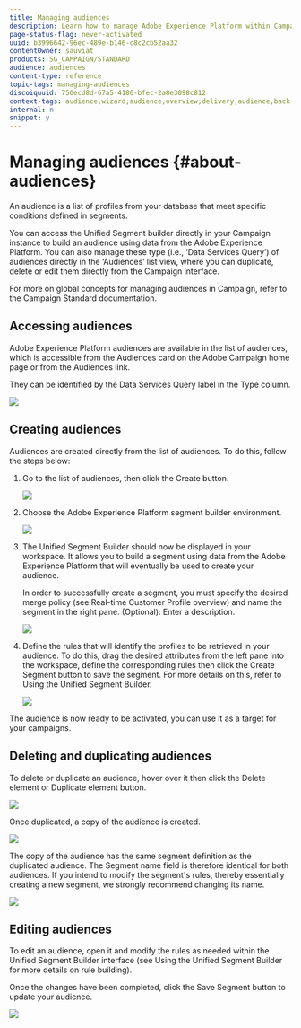 ```yaml
---
title: Managing audiences
description: Learn how to manage Adobe Experience Platform within Campaign Standard.
page-status-flag: never-activated
uuid: b3996642-96ec-489e-b146-c8c2cb52aa32
contentOwner: sauviat
products: SG_CAMPAIGN/STANDARD
audience: audiences
content-type: reference
topic-tags: managing-audiences
discoiquuid: 750ecd8d-67a5-4180-bfec-2a8e3098c812
context-tags: audience,wizard;audience,overview;delivery,audience,back
internal: n
snippet: y
---
```


# Managing audiences {#about-audiences}

An audience is a list of profiles from your database that meet specific conditions defined in segments.

You can access the Unified Segment builder directly in your Campaign instance to build an audience using data from the Adobe Experience Platform. You can also manage these type (i.e., ‘Data Services Query’) of audiences directly in the ‘Audiences’ list view, where you can duplicate, delete or edit them directly from the Campaign interface.

For more on global concepts for managing audiences in Campaign, refer to the Campaign Standard documentation.

## Accessing audiences

Adobe Experience Platform audiences are available in the list of audiences, which is accessible from the Audiences card on the Adobe Campaign home page or from the Audiences link.

They can be identified by the Data Services Query label in the Type column.

![](assets/aep_audiences_list.png)

## Creating audiences

Audiences are created directly from the list of audiences. To do this, follow the steps below:

1. Go to the list of audiences, then click the Create button.

    ![](assets/aep_audiences_creation_create_button.png)

1. Choose the Adobe Experience Platform segment builder environment.

    ![](assets/aep_audiences_creation_type_selection.png)

1. The Unified Segment Builder should now be displayed in your workspace. It allows you to build a segment using data from the Adobe Experience Platform that will eventually be used to create your audience.

    In order to successfully create a segment, you must specify the desired merge policy (see Real-time Customer Profile overview) and name the segment in the right pane. (Optional): Enter a description.

    ![](assets/aep_audienceS_creation_edit_name.png)

1. Define the rules that will identify the profiles to be retrieved in your audience. To do this, drag the desired attributes from the left pane into the workspace, define the corresponding rules then click the Create Segment button to save the segment. For more details on this, refer to Using the Unified Segment Builder.

    ![](assets/aep_audiences_creation_query.png)

The audience is now ready to be activated, you can use it as a target for your campaigns.

## Deleting and duplicating audiences

To delete or duplicate an audience, hover over it then click the Delete element or Duplicate element button.

![](assets/audiences_delete_duplicate.png)

Once duplicated, a copy of the audience is created.

![](assets/aep_audiences_duplicate.png)

The copy of the audience has the same segment definition as the duplicated audience. The Segment name field is therefore identical for both audiences. If you intend to modify the segment's rules, thereby essentially creating a new segment, we strongly recommend changing its name.

![](assets/aep_audiences_duplicate_rename.png)

## Editing audiences

To edit an audience, open it and modify the rules as needed within the Unified Segment Builder interface (see Using the Unified Segment Builder for more details on rule building).

Once the changes have been completed, click the Save Segment button to update your audience.

![](assets/aep_audiences_editing.png)
